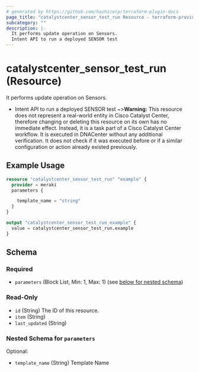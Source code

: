 ```yaml
---
# generated by https://github.com/hashicorp/terraform-plugin-docs
page_title: "catalystcenter_sensor_test_run Resource - terraform-provider-catalystcenter"
subcategory: ""
description: |-
  It performs update operation on Sensors.
  Intent API to run a deployed SENSOR test
---
```


# catalystcenter_sensor_test_run (Resource)

It performs update operation on Sensors.

- Intent API to run a deployed SENSOR test
~>**Warning:**
This resource does not represent a real-world entity in Cisco Catalyst Center, therefore changing or deleting this resource on its own has no immediate effect.
Instead, it is a task part of a Cisco Catalyst Center workflow. It is executed in DNACenter without any additional verification. It does not check if it was executed before or if a similar configuration or action already existed previously.

## Example Usage

```terraform
resource "catalystcenter_sensor_test_run" "example" {
  provider = meraki
  parameters {

    template_name = "string"
  }
}

output "catalystcenter_sensor_test_run_example" {
  value = catalystcenter_sensor_test_run.example
}
```

<!-- schema generated by tfplugindocs -->
## Schema

### Required

- `parameters` (Block List, Min: 1, Max: 1) (see [below for nested schema](#nestedblock--parameters))

### Read-Only

- `id` (String) The ID of this resource.
- `item` (String)
- `last_updated` (String)

<a id="nestedblock--parameters"></a>
### Nested Schema for `parameters`

Optional:

- `template_name` (String) Template Name
